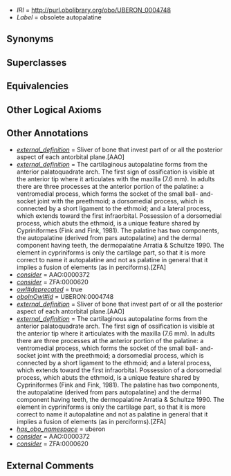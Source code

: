  * *IRI* = http://purl.obolibrary.org/obo/UBERON_0004748
 * *Label* = obsolete autopalatine

## Synonyms


## Superclasses


## Equivalencies


## Other Logical Axioms


## Other Annotations

 * *[external_definition](../../UBPROP/01/UBPROP_0000001.md)* = Sliver of bone that invest part of or all the posterior aspect of each antorbital plane.[AAO]
 * *[external_definition](../../UBPROP/01/UBPROP_0000001.md)* = The cartilaginous autopalatine forms from the anterior palatoquadrate arch. The first sign of ossification is visible at the anterior tip where it articulates with the maxilla (7.6 mm). In adults there are three processes at the anterior portion of the palatine: a ventromedial process, which forms the socket of the small ball- and- socket joint with the preethmoid; a dorsomedial process, which is connected by a short ligament to the ethmoid; and a lateral process, which extends toward the first infraorbital. Possession of a dorsomedial process, which abuts the ethmoid, is a unique feature shared by Cypriniformes (Fink and Fink, 1981). The palatine has two components, the autopalatine (derived from pars autopalatine) and the dermal component having teeth, the dermopalatine Arratia & Schultze 1990. The element in cypriniforms is only the cartilage part, so that it is more correct to name it autopalatine and not as palatine in general that it implies a fusion of elements (as in perciforms).[ZFA]
 * *[consider](../../er/oboInOwl#consider.md)* = AAO:0000372
 * *[consider](../../er/oboInOwl#consider.md)* = ZFA:0000620
 * *[owl#deprecated](../../ed/owl#deprecated.md)* = true
 * *[oboInOwl#id](../../id/oboInOwl#id.md)* = UBERON:0004748
 * *[external_definition](../../UBPROP/01/UBPROP_0000001.md)* = Sliver of bone that invest part of or all the posterior aspect of each antorbital plane.[AAO]
 * *[external_definition](../../UBPROP/01/UBPROP_0000001.md)* = The cartilaginous autopalatine forms from the anterior palatoquadrate arch. The first sign of ossification is visible at the anterior tip where it articulates with the maxilla (7.6 mm). In adults there are three processes at the anterior portion of the palatine: a ventromedial process, which forms the socket of the small ball- and- socket joint with the preethmoid; a dorsomedial process, which is connected by a short ligament to the ethmoid; and a lateral process, which extends toward the first infraorbital. Possession of a dorsomedial process, which abuts the ethmoid, is a unique feature shared by Cypriniformes (Fink and Fink, 1981). The palatine has two components, the autopalatine (derived from pars autopalatine) and the dermal component having teeth, the dermopalatine Arratia & Schultze 1990. The element in cypriniforms is only the cartilage part, so that it is more correct to name it autopalatine and not as palatine in general that it implies a fusion of elements (as in perciforms).[ZFA]
 * *[has_obo_namespace](../../ce/oboInOwl#hasOBONamespace.md)* = uberon
 * *[consider](../../er/oboInOwl#consider.md)* = AAO:0000372
 * *[consider](../../er/oboInOwl#consider.md)* = ZFA:0000620

## External Comments

